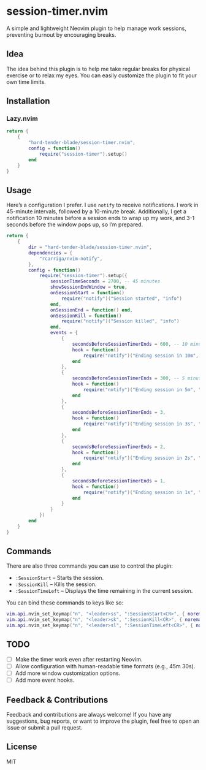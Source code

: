 # session-timer.nvim

A simple and lightweight Neovim plugin to help manage work sessions, preventing burnout by encouraging breaks.

## Idea

The idea behind this plugin is to help me take regular breaks for physical exercise or to relax my eyes. You can easily customize the plugin to fit your own time limits.

## Installation

### Lazy.nvim

```lua
return {
    {
        "hard-tender-blade/session-timer.nvim",
        config = function()
            require("session-timer").setup()
        end
    }
}
```

## Usage

Here’s a configuration I prefer. I use `notify` to receive notifications. I work in 45-minute intervals, followed by a 10-minute break. Additionally, I get a notification 10 minutes before a session ends to wrap up my work, and 3-1 seconds before the window pops up, so I’m prepared.

```lua
return {
    {
        dir = "hard-tender-blade/session-timer.nvim",
        dependencies = {
            "rcarriga/nvim-notify",
        },
        config = function()
            require("session-timer").setup({
                sessionTimeSeconds = 2700, -- 45 minutes
                showSessionEndWindow = true,
                onSessionStart = function()
                    require("notify")("Session started", "info")
                end,
                onSessionEnd = function() end,
                onSessionKill = function()
                    require("notify")("Session killed", "info")
                end,
                events = {
                    {
                        secondsBeforeSessionTimerEnds = 600, -- 10 minutes
                        hook = function()
                            require("notify")("Ending session in 10m", "info")
                        end
                    },
                    {
                        secondsBeforeSessionTimerEnds = 300, -- 5 minutes
                        hook = function()
                            require("notify")("Ending session in 5m", "info")
                        end
                    },
                    {
                        secondsBeforeSessionTimerEnds = 3,
                        hook = function()
                            require("notify")("Ending session in 3s", "info")
                        end
                    },
                    {
                        secondsBeforeSessionTimerEnds = 2,
                        hook = function()
                            require("notify")("Ending session in 2s", "info")
                        end
                    },
                    {
                        secondsBeforeSessionTimerEnds = 1,
                        hook = function()
                            require("notify")("Ending session in 1s", "info")
                        end
                    }
                }
            })
        end
    }
}
```

## Commands

There are also three commands you can use to control the plugin:
- `:SessionStart` – Starts the session.
- `:SessionKill` – Kills the session.
- `:SessionTimeLeft` – Displays the time remaining in the current session.

You can bind these commands to keys like so:

```lua
vim.api.nvim_set_keymap("n", "<leader>ss", ":SessionStart<CR>", { noremap = true, silent = true })
vim.api.nvim_set_keymap("n", "<leader>sk", ":SessionKill<CR>", { noremap = true, silent = true })
vim.api.nvim_set_keymap("n", "<leader>sl", ":SessionTimeLeft<CR>", { noremap = true, silent = true })
```

## TODO

- [ ] Make the timer work even after restarting Neovim.
- [ ] Allow configuration with human-readable time formats (e.g., 45m 30s).
- [ ] Add more window customization options.
- [ ] Add more event hooks.

## Feedback & Contributions
Feedback and contributions are always welcome! If you have any suggestions, bug reports, or want to improve the plugin, feel free to open an issue or submit a pull request. 

## License

MIT
